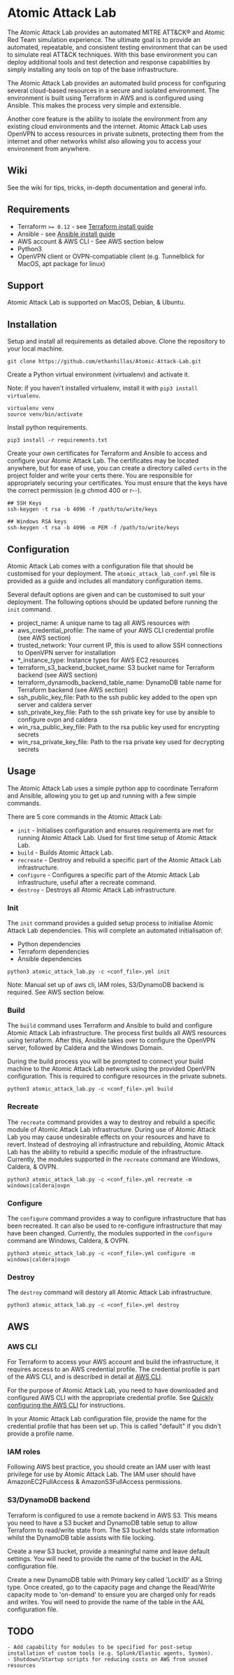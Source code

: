 
# Atomic Attack Lab
The Atomic Attack Lab provides an automated MITRE ATT&CK® and Atomic Red Team simulation experience. The ultimate goal is to provide an automated, repeatable, and consistent testing environment that can be used to simulate real ATT&CK techniques. With this base environment you can deploy additional tools and test detection and response capabilities by simply installing any tools on top of the base infrastructure. 

The Atomic Attack Lab provides an automated build process for configuring several cloud-based resources in a secure and isolated environment. The environment is built using Terraform in AWS and is configured using Ansible. This makes the process very simple and extensible. 

Another core feature is the ability to isolate the environment from any existing cloud environments and the internet. Atomic Attack Lab uses OpenVPN to access resources in private subnets, protecting them from the internet and other networks whilst also allowing you to access your environment from anywhere. 

## Wiki
See the wiki for tips, tricks, in-depth documentation and general info.

## Requirements
* Terraform `>= 0.12` - see [Terraform install guide](https://learn.hashicorp.com/terraform/getting-started/install.html)
* Ansible - see [Ansible install guide](https://docs.ansible.com/ansible/latest/installation_guide/intro_installation.html)
* AWS account & AWS CLI - See AWS section below
* Python3
* OpenVPN client or OVPN-compatiable client (e.g. Tunnelblick for MacOS, apt package for linux)

## Support
Atomic Attack Lab is supported on MacOS, Debian, & Ubuntu.

## Installation
Setup and install all requirements as detailed above. Clone the repository to your local machine.
```  
git clone https://github.com/ethanhillas/Atomic-Attack-Lab.git
```

Create a Python virtual environment (virtualenv) and activate it. 

Note: if you haven't installed virtualenv, install it with `pip3 install virtualenv`.

```
virtualenv venv
source venv/bin/activate
```

Install python requirements.

```
pip3 install -r requirements.txt
```

Create your own certificates for Terraform and Ansible to access and configure your Atomic Attack Lab. The certificates may be located anywhere, but for ease of use, you can create a directory called `certs` in the project folder and write your certs there. You are responsible for appropriately securing your certificates. You must ensure that the keys have the correct permission (e.g chmod 400 or r--).

```
## SSH Keys
ssh-keygen -t rsa -b 4096 -f /path/to/write/keys

## Windows RSA keys
ssh-keygen -t rsa -b 4096 -m PEM -f /path/to/write/keys
```


## Configuration
Atomic Attack Lab comes with a configuration file that should be customised for your deployment. The `atomic_attack_lab_conf.yml` file is provided as a guide and includes all mandatory configuration items.

Several default options are given and can be customised to suit your deployment. The following options should be updated before running the `init` command.

* project_name: A unique name to tag all AWS resources with
* aws_credential_profile: The name of your AWS CLI credential profile (see AWS section)
* trusted_network: Your current IP, this is used to allow SSH connections to OpenVPN server for installation
* *_instance_type: Instance types for AWS EC2 resources
* terraform_s3_backend_bucket_name: S3 bucket name for Terraform backend (see AWS section)
* terraform_dynamodb_backend_table_name: DynamoDB table name for Terraform backend (see AWS section)
* ssh_public_key_file: Path to the ssh public key added to the open vpn server and caldera server
* ssh_private_key_file: Path to the ssh private key for use by ansible to configure ovpn and caldera
* win_rsa_public_key_file: Path to the rsa public key used for encrypting secrets
* win_rsa_private_key_file: Path to the rsa private key used for decrypting secrets


## Usage
The Atomic Attack Lab uses a simple python app to coordinate Terraform and Ansible, allowing you to get up and running with a few simple commands.

There are 5 core commands in the Atomic Attack Lab:

* `init`      - Initialises configuration and ensures requirements are met for running Atomic Attack Lab. Used for first time setup of Atomic Attack Lab.
* `build`     - Builds Atomic Attack Lab.
* `recreate`  - Destroy and rebuild a specific part of the Atomic Attack Lab infrastructure.
* `configure` - Configures a specific part of the Atomic Attack Lab infrastructure, useful after a recreate command.
* `destroy`   - Destroys all Atomic Attack Lab infrastructure.


### Init
The `init` command provides a guided setup process to initialise Atomic Attack Lab dependencies. This will complete an automated initialisation of:
- Python dependencies
- Terraform dependencies
- Ansible dependencies
<!-- - AWS dependencies (aws CLI, IAM roles, S3-terraform backend, DynamoDB-terraform state locking) -->

```
python3 atomic_attack_lab.py -c <conf_file>.yml init 
```
Note: Manual set up of aws cli, IAM roles, S3/DynamoDB backend is required. See AWS section below.

### Build
The `build` command uses Terraform and Ansible to build and configure Atomic Attack Lab infrastructure. The process first builds all AWS resources using terraform. After this, Ansible takes over to configure the OpenVPN server, followed by Caldera and the Windows Domain. 

During the build process you will be prompted to connect your build machine to the Atomic Attack Lab network using the provided OpenVPN configuration. This is required to configure resources in the private subnets.

```
python3 atomic_attack_lab.py -c <conf_file>.yml build
```

### Recreate
The `recreate` command provides a way to destroy and rebuild a specific module of Atomic Attack Lab infrastructure. During use of Atomic Attack Lab you may cause undesirable effects on your resources and have to revert. Instead of destroying all infrastructure and rebuilding, Atomic Attack Lab has the ability to rebuild a specific module of the infrastructure. Currently, the modules supported in the `recreate` command are Windows, Caldera, & OVPN.

```
python3 atomic_attack_lab.py -c <conf_file>.yml recreate -m windows|caldera|ovpn
```

### Configure
The `configure` command provides a way to configure infrastructure that has been recreated. It can also be used to re-configure infrastructure that may have been changed. Currently, the modules supported in the `configure` command are Windows, Caldera, & OVPN.

```
python3 atomic_attack_lab.py -c <conf_file>.yml configure -m windows|caldera|ovpn
```

### Destroy
The `destroy` command will destory all Atomic Attack Lab infrastructure.

```
python3 atomic_attack_lab.py -c <conf_file>.yml destroy
```

## AWS
### AWS CLI
For Terraform to access your AWS account and build the infrastructure, it requires access to an AWS credential profile. The credential profile is part of the AWS CLI, and is described in detail at [AWS CLI](https://docs.aws.amazon.com/cli/latest/userguide/cli-chap-welcome.html).

For the purpose of Atomic Attack Lab, you need to have downloaded and configured AWS CLI with the appropriate credential profile. See [Quickly configuring the AWS CLI](https://docs.aws.amazon.com/cli/latest/userguide/cli-chap-configure.html#cli-quick-configuration) for instructions.

In your Atomic Attack Lab configuration file, provide the name for the credential profile that has been set up. This is called "default" if you didn't provide a profile name.

### IAM roles
Following AWS best practice, you should create an IAM user with least privilege for use by Atomic Attack Lab. The IAM user should have AmazonEC2FullAccess & AmazonS3FullAccess permissions. 

### S3/DynamoDB backend
Terraform is configured to use a remote backend in AWS S3. This means you need to have a S3 bucket and DynamoDB table setup to allow Terraform to read/write state from. The S3 bucket holds state information whilst the DynamoDB table assists with file locking.

Create a new S3 bucket, provide a meaningful name and leave default settings. You will need to provide the name of the bucket in the AAL configuration file.

Create a new DynamoDB table with Primary key called 'LockID' as a String type. Once created, go to the capacity page and change the Read/Write capacity mode to 'on-demand' to ensure you are charged only for reads and writes. You will need to provide the name of the table in the AAL configuration file.

## TODO
```
- Add capability for modules to be specified for post-setup installation of custom tools (e.g. Splunk/Elastic agents, Sysmon).
- Shutdown/Startup scripts for reducing costs on AWS from unused resources
```